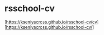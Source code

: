 # rsschool-cv
[https://kseniyacross.github.io/rsschool-cv/cv]
[https://kseniyacross.github.io/rsschool-cv/]